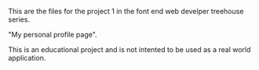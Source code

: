 This are the files for the project 1 in the font end web develper treehouse series.

"My personal profile page".

This is an educational project and is not intented to be used as a real world application.
